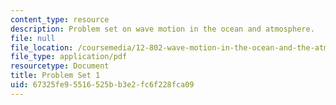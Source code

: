 ```yaml
---
content_type: resource
description: Problem set on wave motion in the ocean and atmosphere.
file: null
file_location: /coursemedia/12-802-wave-motion-in-the-ocean-and-the-atmosphere-spring-2008/67325fe95516525bb3e2fc6f228fca09_MIT12_802S08_pset01.pdf
file_type: application/pdf
resourcetype: Document
title: Problem Set 1
uid: 67325fe9-5516-525b-b3e2-fc6f228fca09
---
```

